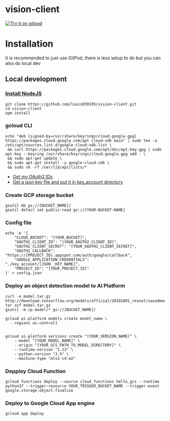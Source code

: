 # vision-client
[![Try it on gitpod](https://img.shields.io/badge/try-on%20gitpod-brightgreen.svg)](https://gitpod.io/#https://github.com/louis030195/vision-client)

# Installation
It is recommended to just use GitPod, there is less setup to do but you can also do local dev
## Local development
### [Install NodeJS](https://www.google.com/search?ei=D3Q4XZGcM8OHjLsPs--n8AM&q=install+nodejs)
```
git clone https://github.com/louis030195/vision-client.git
cd vision-client
npm install
```

### gcloud CLI
```
echo "deb [signed-by=/usr/share/keyrings/cloud.google.gpg] https://packages.cloud.google.com/apt cloud-sdk main" | sudo tee -a /etc/apt/sources.list.d/google-cloud-sdk.list \
 && curl https://packages.cloud.google.com/apt/doc/apt-key.gpg | sudo apt-key --keyring /usr/share/keyrings/cloud.google.gpg add - \
 && sudo apt-get update \
 && sudo apt-get install -y google-cloud-sdk \
 && sudo rm -rf /var/lib/apt/lists/*
```

- [Get my OAuth2 IDs](https://developers.google.com/identity/protocols/OAuth2)
- [Get a json key file and put it in key_account directory](https://cloud.google.com/docs/authentication/getting-started)

### Create GCP storage bucket
```
gsutil mb gs://[BUCKET_NAME]/
gsutil defacl set public-read gs://[YOUR-BUCKET-NAME]
```

### Config file
```
echo -e '{
    "CLOUD_BUCKET": "[YOUR_BUCKET]",
    "OAUTH2_CLIENT_ID": "[YOUR_OAUTH2_CLIENT_ID]",
    "OAUTH2_CLIENT_SECRET": "[YOUR_OAUTH2_CLIENT_SECRET]",
    "OAUTH2_CALLBACK": "https://[PROJECT_ID].appspot.com/auth/google/callback",
    "GOOGLE_APPLICATION_CREDENTIALS": "./key_account/[JSON__KEY_NAME]",
    "PROJECT_ID": "[YOUR_PROJECT_ID]"
}' > config.json
```

### Deploy an object detection model to AI Platform
```
curl -o model.tar.gz http://download.tensorflow.org/models/official/20181001_resnet/savedmodels/resnet_v2_fp32_savedmodel_NHWC_jpg.tar.gz
tar xvf model.tar.gz
gsutil -m cp model/* gs://[BUCKET_NAME]/

gcloud ai-platform models create model_name \
  --regions us-central1


gcloud ai-platform versions create "[YOUR_VERSION_NAME]" \
    --model "[YOUR_MODEL_NAME]" \
    --origin "[YOUR_GCS_PATH_TO_MODEL_DIRECTORY]" \
    --runtime-version "1.13" \
    --python-version "3.5" \
    --machine-type "mls1-c4-m2"
```

### Depploy Cloud Function

```
gcloud functions deploy --source cloud_functions hello_gcs --runtime python37 --trigger-resource YOUR_TRIGGER_BUCKET_NAME --trigger-event google.storage.object.finalize
```

### Deploy to Google Cloud App engine
```
gcloud app deploy
```
